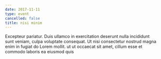 ```yaml
---
date: 2017-11-11
type: event
cancelled: false
title: nisi minim
---
```

Excepteur pariatur. Duis ullamco in exercitation deserunt nulla incididunt sunt veniam, culpa voluptate consequat. Ut nisi consectetur nostrud magna enim in fugiat do Lorem mollit. ut ut occaecat sit amet, cillum esse et commodo laboris ea eiusmod quis
